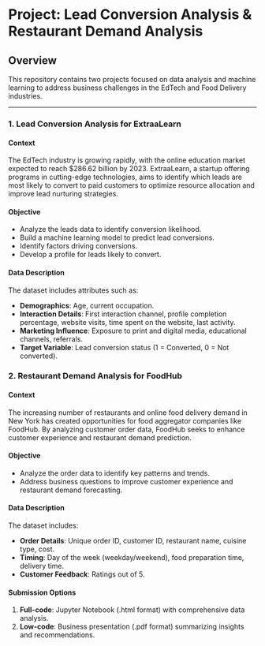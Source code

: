 # Project: Lead Conversion Analysis & Restaurant Demand Analysis

## Overview

This repository contains two projects focused on data analysis and machine learning to address business challenges in the EdTech and Food Delivery industries.

---

### 1. Lead Conversion Analysis for ExtraaLearn

#### Context
The EdTech industry is growing rapidly, with the online education market expected to reach $286.62 billion by 2023. ExtraaLearn, a startup offering programs in cutting-edge technologies, aims to identify which leads are most likely to convert to paid customers to optimize resource allocation and improve lead nurturing strategies.

#### Objective
- Analyze the leads data to identify conversion likelihood.
- Build a machine learning model to predict lead conversions.
- Identify factors driving conversions.
- Develop a profile for leads likely to convert.

#### Data Description
The dataset includes attributes such as:
- **Demographics**: Age, current occupation.
- **Interaction Details**: First interaction channel, profile completion percentage, website visits, time spent on the website, last activity.
- **Marketing Influence**: Exposure to print and digital media, educational channels, referrals.
- **Target Variable**: Lead conversion status (1 = Converted, 0 = Not converted).

### 2. Restaurant Demand Analysis for FoodHub

#### Context
The increasing number of restaurants and online food delivery demand in New York has created opportunities for food aggregator companies like FoodHub. By analyzing customer order data, FoodHub seeks to enhance customer experience and restaurant demand prediction.

#### Objective
- Analyze the order data to identify key patterns and trends.
- Address business questions to improve customer experience and restaurant demand forecasting.

#### Data Description
The dataset includes:
- **Order Details**: Unique order ID, customer ID, restaurant name, cuisine type, cost.
- **Timing**: Day of the week (weekday/weekend), food preparation time, delivery time.
- **Customer Feedback**: Ratings out of 5.

#### Submission Options
1. **Full-code**: Jupyter Notebook (.html format) with comprehensive data analysis.
2. **Low-code**: Business presentation (.pdf format) summarizing insights and recommendations.

